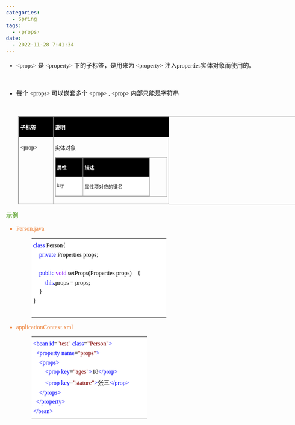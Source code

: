 ```yaml
---
categories:
  - Spring
tags:
  - ‹props›
date:
  - 2022-11-28 7:41:34
---
```


<body lang=zh-CN style='font-family:"Microsoft YaHei UI";font-size:12.0pt'>
<!--StartFragment-->

<div style='direction:ltr;border-width:100%'>

<div style='direction:ltr;margin-top:0in;margin-left:0in;width:7.8076in'>

<div style='direction:ltr;margin-top:0in;margin-left:0in;width:7.8076in'>

<ul type=disc style='direction:ltr;unicode-bidi:embed;margin-top:0in;
 margin-bottom:0in'>
 <li style='margin-top:0;margin-bottom:0;vertical-align:middle'><span
     style='font-family:"Comic Sans MS";font-size:12.0pt' lang=en-US>&lt;p</span><span
     style='font-family:"Comic Sans MS";font-size:12.0pt' lang=zh-CN>rops</span><span
     style='font-family:"Comic Sans MS";font-size:12.0pt' lang=en-US>&gt; </span><span
     style='font-family:"Microsoft YaHei UI";font-size:12.0pt' lang=zh-CN>是</span><span
     style='font-family:"Microsoft YaHei UI";font-size:12.0pt' lang=en-US> </span><span
     style='font-family:"Comic Sans MS";font-size:12.0pt' lang=en-US>&lt;</span><span
     style='font-family:"Comic Sans MS";font-size:12.0pt' lang=zh-CN>property</span><span
     style='font-family:"Comic Sans MS";font-size:12.0pt' lang=en-US>&gt; </span><span
     style='font-family:"Microsoft YaHei UI";font-size:12.0pt' lang=zh-CN>下的子标签，是用来为</span><span
     style='font-family:"Microsoft YaHei UI";font-size:12.0pt' lang=en-US> </span><span
     style='font-family:"Comic Sans MS";font-size:12.0pt' lang=en-US>&lt;</span><span
     style='font-family:"Comic Sans MS";font-size:12.0pt' lang=zh-CN>property</span><span
     style='font-family:"Comic Sans MS";font-size:12.0pt' lang=en-US>&gt; </span><span
     style='font-family:"Microsoft YaHei UI";font-size:12.0pt' lang=zh-CN>注入</span><span
     style='font-family:"Comic Sans MS";font-size:12.0pt' lang=zh-CN>properties</span><span
     style='font-family:"Microsoft YaHei UI";font-size:12.0pt' lang=zh-CN>实体对象而使用的。</span></li>
</ul>

<p style='margin-left:.375in;font-family:"Comic Sans MS";font-size:
12.0pt'>&nbsp;</p>

<ul type=disc style='direction:ltr;unicode-bidi:embed;margin-top:0in;
 margin-bottom:0in'>
 <li style='margin-top:0;margin-bottom:0;vertical-align:middle'><span
     style='font-family:"Microsoft YaHei UI";font-size:12.0pt'>每个</span><span
     style='font-family:"Comic Sans MS";font-size:12.0pt'> &lt;props&gt; </span><span
     style='font-family:"Microsoft YaHei UI";font-size:12.0pt'>可以嵌套多个</span><span
     style='font-family:"Comic Sans MS";font-size:12.0pt'> &lt;prop&gt; ,
     &lt;prop&gt; </span><span style='font-family:"Microsoft YaHei UI";
     font-size:12.0pt'>内部只能是字符串</span></li>
</ul>

<p style='font-family:"Microsoft YaHei UI";font-size:12.0pt'>&nbsp;</p>

<div style='direction:ltr'>

<table border=1 cellpadding=0 cellspacing=0 valign=top style='direction:ltr;
 border-collapse:collapse;border-style:solid;border-color:#A3A3A3;border-width:
 1pt;margin-left:.3333in' title="" summary="">
 <tr>
  <td style='border-style:solid;border-color:#A3A3A3;border-width:1pt;
  background-color:black;vertical-align:top;width:.8604in;padding:2.0pt 3.0pt 2.0pt 3.0pt'>
  <p style='font-family:"Microsoft YaHei UI";font-size:10.5pt;
  color:white'><span style='font-weight:bold'>子标签</span></p>
  </td>
  <td style='border-style:solid;border-color:#A3A3A3;border-width:1pt;
  background-color:black;vertical-align:top;width:3.1034in;padding:2.0pt 3.0pt 2.0pt 3.0pt'>
  <p style='font-family:"Microsoft YaHei UI";font-size:10.5pt;
  color:white'><span style='font-weight:bold'>说明</span></p>
  </td>
 </tr>
 <tr>
  <td style='border-style:solid;border-color:#A3A3A3;border-width:1pt;
  vertical-align:top;width:.8604in;padding:2.0pt 3.0pt 2.0pt 3.0pt'>
  <p style='font-family:"Comic Sans MS";font-size:11.5pt'><span
  lang=en-US>&lt;p</span><span lang=zh-CN>rop</span><span lang=en-US>&gt;</span></p>
  </td>
  <td style='border-style:solid;border-color:#A3A3A3;border-width:1pt;
  vertical-align:top;width:3.1034in;padding:2.0pt 3.0pt 2.0pt 3.0pt'>
  <p style='font-family:"Microsoft YaHei UI";font-size:10.5pt'>实体对象</p>
  <div style='direction:ltr'>
  <table border=1 cellpadding=0 cellspacing=0 valign=top style='direction:ltr;
   border-collapse:collapse;border-style:solid;border-color:#A3A3A3;border-width:
   1pt' title="" summary="">
   <tr>
    <td style='border-style:solid;border-color:#A3A3A3;border-width:1pt;
    background-color:black;vertical-align:top;width:.6673in;padding:2.0pt 3.0pt 2.0pt 3.0pt'>
    <p style='font-family:"Microsoft YaHei UI";font-size:9.5pt;
    color:white'><span style='font-weight:bold'>属性</span></p>
    </td>
    <td style='border-style:solid;border-color:#A3A3A3;border-width:1pt;
    background-color:black;vertical-align:top;width:1.752in;padding:2.0pt 3.0pt 2.0pt 3.0pt'>
    <p style='font-family:"Microsoft YaHei UI";font-size:9.5pt;
    color:white'><span style='font-weight:bold'>描述</span></p>
    </td>
   </tr>
   <tr>
    <td style='border-style:solid;border-color:#A3A3A3;border-width:1pt;
    background-color:white;vertical-align:top;width:.6673in;padding:2.0pt 3.0pt 2.0pt 3.0pt'>
    <p style='font-family:"Comic Sans MS";font-size:9.5pt'
    lang=en-US>key</p>
    </td>
    <td style='border-style:solid;border-color:#A3A3A3;border-width:1pt;
    background-color:white;vertical-align:top;width:1.752in;padding:2.0pt 3.0pt 2.0pt 3.0pt'>
    <p style='font-family:"Microsoft YaHei UI";font-size:9.5pt'>属性项对应的键名</p>
    </td>
   </tr>
  </table>
  </div>
  </td>
 </tr>
</table>

</div>

<p style='font-family:"Microsoft YaHei UI";font-size:12.0pt;
color:#70AD47'><span style='font-weight:bold'>示例</span></p>

<ul type=disc style='direction:ltr;unicode-bidi:embed;margin-top:0in;
 margin-bottom:0in'>
 <li style='margin-top:0;margin-bottom:0;vertical-align:middle;color:#ED7D31'><span
     style='font-family:"Comic Sans MS";font-size:12.0pt' lang=zh-CN>Person</span><span
     style='font-family:"Comic Sans MS";font-size:12.0pt' lang=en-US>.java</span></li>
</ul>

<div style='direction:ltr'>

<table border=0 cellpadding=0 cellspacing=0 valign=top style='direction:ltr;
 border-collapse:collapse;border-style:solid;border-color:#A3A3A3;border-width:
 0pt;margin-left:.7083in' title="" summary="">
 <tr>
  <td style='border-width:0pt;background-color:white;vertical-align:top;
  width:3.6458in;padding:2.0pt 3.0pt 2.0pt 3.0pt'>
  <p style='margin-top:5pt;margin-bottom:5pt;font-family:"Comic Sans MS";
  font-size:12.0pt'><span style='color:blue'>class</span><span
  style='color:black'>&nbsp;Person{</span></p>
  <p style='margin-top:5pt;margin-bottom:5pt;font-family:"Comic Sans MS";
  font-size:12.0pt'><span style='color:black'>&nbsp;&nbsp;&nbsp;&nbsp;</span><span
  style='color:blue'>private</span><span style='color:black'>&nbsp;Properties&nbsp;props;</span></p>
  <p style='margin-top:5pt;margin-bottom:5pt;font-family:"Microsoft YaHei";
  font-size:12.0pt'>&nbsp;</p>
  <p style='margin-top:5pt;margin-bottom:5pt;font-family:"Comic Sans MS";
  font-size:12.0pt'><span style='color:black'>&nbsp;&nbsp;&nbsp;&nbsp;</span><span
  style='color:blue'>public</span><span style='color:black'>&nbsp;</span><span
  style='color:#8000FF'>void</span><span style='color:black'>&nbsp;setProps(Properties&nbsp;props)&nbsp;&nbsp;&nbsp;&nbsp;{</span></p>
  <p style='margin-top:5pt;margin-bottom:5pt;font-family:"Comic Sans MS";
  font-size:12.0pt'><span style='color:black'>&nbsp;&nbsp;&nbsp;&nbsp;&nbsp;&nbsp;&nbsp;&nbsp;</span><span
  style='color:blue'>this</span><span style='color:black'>.props&nbsp;=&nbsp;props;</span></p>
  <p style='margin-top:5pt;margin-bottom:5pt;font-family:"Comic Sans MS";
  font-size:12.0pt;color:black'>&nbsp;&nbsp;&nbsp;&nbsp;}</p>
  <p style='margin-top:5pt;margin-bottom:5pt;font-family:"Comic Sans MS";
  font-size:12.0pt;color:black'>}</p>
  <p style='margin-top:5pt;margin-bottom:5pt;font-family:"Comic Sans MS";
  font-size:12.0pt;color:black'>&nbsp;</p>
  </td>
 </tr>
</table>

</div>

<ul type=disc style='direction:ltr;unicode-bidi:embed;margin-top:0in;
 margin-bottom:0in'>
 <li style='margin-top:0;margin-bottom:0;vertical-align:middle;color:#ED7D31'
     lang=en-US><span style='font-family:"Comic Sans MS";font-size:12.0pt'>applicationContext.xml</span></li>
</ul>

<div style='direction:ltr'>

<table border=0 cellpadding=0 cellspacing=0 valign=top style='direction:ltr;
 border-collapse:collapse;border-style:solid;border-color:#A3A3A3;border-width:
 0pt;margin-left:.7083in' title="" summary="">
 <tr>
  <td style='border-width:0pt;background-color:white;vertical-align:top;
  width:3.118in;padding:2.0pt 3.0pt 2.0pt 3.0pt'>
  <p style='margin-top:5pt;margin-bottom:5pt;font-size:12.0pt'><span
  style='font-family:"Comic Sans MS";color:blue'>&lt;bean</span><span
  style='font-family:"Microsoft YaHei UI";color:blue'>&nbsp;</span><span
  style='font-family:"Comic Sans MS";color:blue'>id</span><span
  style='font-family:"Comic Sans MS";color:black'>=</span><span
  style='font-family:"Comic Sans MS";color:maroon'>&quot;test&quot;</span><span
  style='font-family:"Microsoft YaHei UI";color:blue'>&nbsp;</span><span
  style='font-family:"Comic Sans MS";color:blue'>class</span><span
  style='font-family:"Comic Sans MS";color:black'>=</span><span
  style='font-family:"Comic Sans MS";color:maroon'>&quot;Person&quot;</span><span
  style='font-family:"Comic Sans MS";color:blue'>&gt;</span></p>
  <p style='margin-top:5pt;margin-bottom:5pt;font-size:12.0pt'><span
  style='font-family:"Microsoft YaHei UI";color:black'>&nbsp;&nbsp;</span><span
  style='font-family:"Comic Sans MS";color:blue'>&lt;property</span><span
  style='font-family:"Microsoft YaHei UI";color:blue'>&nbsp;</span><span
  style='font-family:"Comic Sans MS";color:blue'>name</span><span
  style='font-family:"Comic Sans MS";color:black'>=</span><span
  style='font-family:"Comic Sans MS";color:maroon'>&quot;props&quot;</span><span
  style='font-family:"Comic Sans MS";color:blue'>&gt;</span></p>
  <p style='margin-top:5pt;margin-bottom:5pt;font-size:12.0pt'><span
  style='font-family:"Microsoft YaHei UI";color:black'>&nbsp;&nbsp;&nbsp;&nbsp;</span><span
  style='font-family:"Comic Sans MS";color:blue'>&lt;props&gt;</span></p>
  <p style='margin-top:5pt;margin-bottom:5pt;font-size:12.0pt'><span
  style='font-family:"Microsoft YaHei UI";color:black'>&nbsp;&nbsp;&nbsp;&nbsp;&nbsp;&nbsp;&nbsp;&nbsp;</span><span
  style='font-family:"Comic Sans MS";color:blue'>&lt;prop</span><span
  style='font-family:"Microsoft YaHei UI";color:blue'>&nbsp;</span><span
  style='font-family:"Comic Sans MS";color:blue'>key</span><span
  style='font-family:"Comic Sans MS";color:black'>=</span><span
  style='font-family:"Comic Sans MS";color:maroon'>&quot;ages&quot;</span><span
  style='font-family:"Comic Sans MS";color:blue'>&gt;</span><span
  style='font-family:"Comic Sans MS";color:black'>18</span><span
  style='font-family:"Comic Sans MS";color:blue'>&lt;/prop&gt;</span></p>
  <p style='margin-top:5pt;margin-bottom:5pt;font-size:12.0pt'><span
  style='font-family:"Microsoft YaHei UI";color:black'>&nbsp;&nbsp;&nbsp;&nbsp;&nbsp;&nbsp;&nbsp;&nbsp;</span><span
  style='font-family:"Comic Sans MS";color:blue'>&lt;prop</span><span
  style='font-family:"Microsoft YaHei UI";color:blue'>&nbsp;</span><span
  style='font-family:"Comic Sans MS";color:blue'>key</span><span
  style='font-family:"Comic Sans MS";color:black'>=</span><span
  style='font-family:"Comic Sans MS";color:maroon'>&quot;stature&quot;</span><span
  style='font-family:"Comic Sans MS";color:blue'>&gt;</span><span
  style='font-family:"Microsoft YaHei UI";color:black'>张三</span><span
  style='font-family:"Comic Sans MS";color:blue'>&lt;/prop&gt;</span></p>
  <p style='margin-top:5pt;margin-bottom:5pt;font-size:12.0pt'><span
  style='font-family:"Microsoft YaHei UI";color:black'>&nbsp;&nbsp;&nbsp;&nbsp;</span><span
  style='font-family:"Comic Sans MS";color:blue'>&lt;/props&gt;</span></p>
  <p style='margin-top:5pt;margin-bottom:5pt;font-size:12.0pt'><span
  style='font-family:"Microsoft YaHei UI";color:black'>&nbsp;&nbsp;</span><span
  style='font-family:"Comic Sans MS";color:blue'>&lt;/property&gt;</span></p>
  <p style='margin-top:5pt;margin-bottom:5pt;font-family:"Comic Sans MS";
  font-size:12.0pt;color:blue'>&lt;/bean&gt;</p>
  </td>
 </tr>
</table>

</div>

</div>

</div>

</div>

<!--EndFragment-->
</body>

